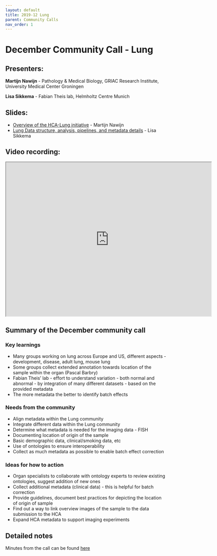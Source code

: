 ```yaml
---
layout: default
title: 2019-12 Lung
parent: Community Calls
nav_order: 1
---
```


# December Community Call - Lung

## Presenters:

**Martijn Nawijn** - Pathology & Medical Biology, GRIAC Research Institute, University Medical Center Groningen

**Lisa Sikkema** - Fabian Theis lab, Helmholtz Centre Munich

## Slides:
- [Overview of the HCA-Lung initiative](https://drive.google.com/open?id=1l4dpYCv92dML0ZFQVEqByeq00xm0npPZ) - Martijn Nawijn
- [Lung Data structure, analysis, pipelines, and metadata details](https://drive.google.com/open?id=1yEvCujuBUnWoLMU2NyR7NgLqmo-GNmBp) - Lisa Sikkema

## Video recording:
<iframe src="https://drive.google.com/file/d/1C9GS2V24vvDHr8BefJre1YHwBMQV6K3o/preview" width="640" height="480"></iframe>

## Summary of the December community call

### Key learnings

- Many groups working on lung across Europe and US, different aspects - development, disease, adult lung, mouse lung
- Some groups collect extended annotation towards location of the sample within the organ (Pascal Barbry)
- Fabian Theis’ lab - effort to understand variation - both normal and abnormal - by integration of many different datasets - based on the provided metadata
- The more metadata the better to identify batch effects

### Needs from the community
- Align metadata within the Lung community
- Integrate different data within the Lung community
- Determine what metadata is needed for the imaging data - FISH
- Documenting location of origin of the sample 
- Basic demographic data, clinical/smoking data, etc
- Use of ontologies to ensure interoperability
- Collect as much metadata as possible to enable batch effect correction
  
### Ideas for how to action
- Organ specialists to collaborate with ontology experts to review existing ontologies, suggest addition of new ones
- Collect additional metadata (clinical data) - this is helpful for batch correction
- Provide guidelines, document best practices for depicting the location of origin of sample
- Find out a way to link overview images of the sample to the data submission to the HCA
- Expand HCA metadata to support imaging experiments 

## Detailed notes

Minutes from the call can be found [here](https://docs.google.com/document/d/1y8444-0nn-0CxoPRNDUTbAPc8xfZmd8d8Xtz7PYyJYM/edit#)

